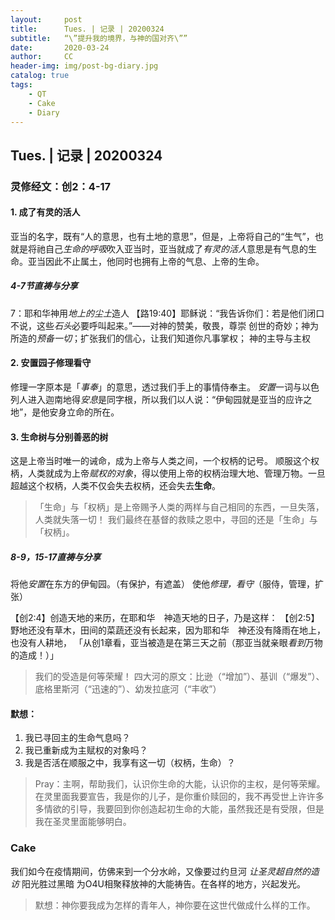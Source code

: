 ```yaml
---
layout:     post
title:      Tues. | 记录 | 20200324
subtitle:   “\”提升我的境界，与神的国对齐\””
date:       2020-03-24
author:     CC
header-img: img/post-bg-diary.jpg
catalog: true
tags:
	- QT
	- Cake
	- Diary
---
```


## Tues. | 记录 | 20200324
### 灵修经文：创2：4-17
#### 1. 成了有灵的活人
亚当的名字，既有“人的意思，也有土地的意思”，但是，上帝将自己的“生气”，也就是将祂自己*生命的呼吸*吹入亚当时，亚当就成了*有灵的活人*意思是有气息的生命。亚当因此不止属土，他同时也拥有上帝的气息、上帝的生命。
##### 4-7节直祷与分享
7：耶和华神用*地上的尘土*造人
【路19:40】耶稣说：“我告诉你们：若是他们闭口不说，这些*石头*必要呼叫起来。”——对神的赞美，敬畏，尊崇
创世的奇妙；神为所造的*预备一切*；扩张我们的信心，让我们知道你凡事掌权；
神的主导与主权
#### 2. 安置园子修理看守
修理一字原本是「*事奉*」的意思，透过我们手上的事情侍奉主。
*安置*一词与以色列人进入迦南地得*安息*是同字根，所以我们以人说：“伊甸园就是亚当的应许之地”，是他安身立命的所在。
#### 3. 生命树与分别善恶的树
这是上帝当时唯一的诫命，成为上帝与人类之间，一个权柄的记号。
顺服这个权柄，人类就成为上帝*赋权的对象*，得以使用上帝的权柄治理大地、管理万物。一旦超越这个权柄，人类不仅会失去权柄，还会失去**生命**。
> 「生命」与「权柄」是上帝赐予人类的两样与自己相同的东西，一旦失落，人类就失落一切！
我们最终在基督的救赎之恩中，寻回的还是「生命」与「权柄」。
##### 8-9，15-17直祷与分享
将他*安置*在东方的伊甸园。（有保护，有遮盖）
使他*修理，看守*（服侍，管理，扩张）

【创2:4】创造天地的来历，在耶和华　神造天地的日子，乃是这样：
【创2:5】野地还没有草木，田间的菜蔬还没有长起来，因为耶和华　神还没有降雨在地上，也没有人耕地，
「从创1章看，亚当被造是在第三天之前（那亚当就亲眼*看到*万物的造成！）」
> 我们的受造是何等荣耀！
四大河的原文：比逊（“增加”）、基训（“爆发”）、底格里斯河（“迅速的”）、幼发拉底河（“丰收”）
#### 默想：
1. 我已寻回主的生命气息吗？
2. 我已重新成为主赋权的对象吗？
3. 我是否活在顺服之中，我享有这一切（权柄，生命）？

> Pray：主啊，帮助我们，认识你生命的大能，认识你的主权，是何等荣耀。在灵里面我要宣告，我是你的儿子，是你重价赎回的，我不再受世上许许多多情欲的引导，我要回到你创造起初生命的大能，虽然我还是有受限，但是我在圣灵里面能够明白。



### Cake
我们如今在疫情期间，仿佛来到一个分水岭，又像要过约旦河
*让圣灵超自然的造访*
阳光胜过黑暗
为O4U相聚释放神的大能祷告。在各样的地方，兴起发光。

> 默想：神你要我成为怎样的青年人，神你要在这世代做成什么样的工作。